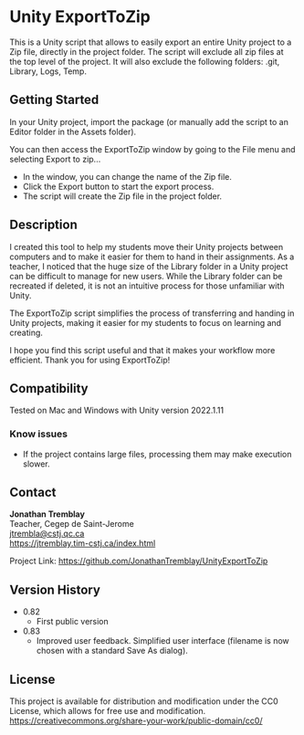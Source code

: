 # Unity ExportToZip

This is a Unity script that allows to easily export an entire Unity project to a Zip file, directly in the project folder. The script will exclude all zip files at the top level of the project. It will also exclude the following folders: .git, Library, Logs, Temp.

## Getting Started

In your Unity project, import the package (or manually add the script to an Editor folder in the Assets folder).

You can then access the ExportToZip window by going to the File menu and selecting Export to zip... 

* In the window, you can change the name of the Zip file. 
* Click the Export button to start the export process. 
* The script will create the Zip file in the project folder.

## Description

I created this tool to help my students move their Unity projects between computers and to make it easier for them to hand in their assignments. As a teacher, I noticed that the huge size of the Library folder in a Unity project can be difficult to manage for new users. While the Library folder can be recreated if deleted, it is not an intuitive process for those unfamiliar with Unity. 

The ExportToZip script simplifies the process of transferring and handing in Unity projects, making it easier for my students to focus on learning and creating.

I hope you find this script useful and that it makes your workflow more efficient. Thank you for using ExportToZip!

## Compatibility

Tested on Mac and Windows with Unity version 2022.1.11

### Know issues

* If the project contains large files, processing them may make execution slower.


## Contact

 **Jonathan Tremblay**  
 Teacher, Cegep de Saint-Jerome  
 jtrembla@cstj.qc.ca  
 https://jtremblay.tim-cstj.ca/index.html

Project Link: https://github.com/JonathanTremblay/UnityExportToZip

## Version History

* 0.82
    * First public version
* 0.83
    * Improved user feedback. Simplified user interface (filename is now chosen with a standard Save As dialog).

## License

 This project is available for distribution and modification under the CC0 License, which allows for free use and modification.  
 https://creativecommons.org/share-your-work/public-domain/cc0/

